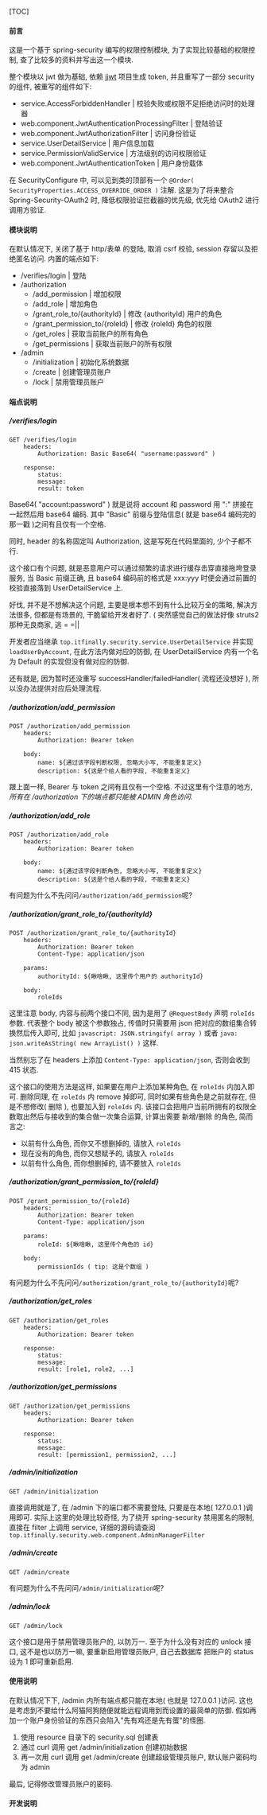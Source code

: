 [TOC]

#### 前言
这是一个基于 spring-security 编写的权限控制模块,
为了实现比较基础的权限控制, 查了比较多的资料并写出这一个模块.

整个模块以 jwt 做为基础, 依赖 [jjwt](https://github.com/jwtk/jjwt) 项目生成 token,
并且重写了一部分 security 的组件, 被重写的组件如下:
 * service.AccessForbiddenHandler                   | 校验失败或权限不足拒绝访问时的处理器
 * web.component.JwtAuthenticationProcessingFilter  | 登陆验证
 * web.component.JwtAuthorizationFilter             | 访问身份验证
 * service.UserDetailService                        | 用户信息加载
 * service.PermissionValidService                   | 方法级别的访问权限验证
 * web.component.JwtAuthenticationToken             | 用户身份载体
 
在 SecurityConfigure 中, 可以见到类的顶部有一个 `@Order( SecurityProperties.ACCESS_OVERRIDE_ORDER )` 注解.
这是为了将来整合 Spring-Security-OAuth2 时, 降低权限验证拦截器的优先级, 优先给 OAuth2 进行调用方验证.
 
#### 模块说明
在默认情况下, 关闭了基于 http/表单 的登陆, 取消 csrf 校验, session 存留以及拒绝匿名访问. 
内置的端点如下:
 * /verifies/login                  | 登陆
 * /authorization
    * /add_permission               | 增加权限
    * /add_role                     | 增加角色
    * /grant_role_to/{authorityId}  | 修改 {authorityId} 用户的角色
    * /grant_permission_to/{roleId} | 修改 {roleId} 角色的权限
    * /get_roles                    | 获取当前账户的所有角色
    * /get_permissions              | 获取当前账户的所有权限
 * /admin
    * /initialization               | 初始化系统数据
    * /create                       | 创建管理员账户
    * /lock                         | 禁用管理员账户
    
#### 端点说明

##### /verifies/login
```
GET /verifies/login
    headers:
        Authorization: Basic Base64( "username:password" )

    response:
        status:
        message:
        result: token
```
Base64( "account:password" ) 就是说将 account 和 password 用 ":" 拼接在一起然后用 base64 编码.
其中 "Basic" 前缀与登陆信息( 就是 base64 编码完的那一戳 )之间有且仅有一个空格.

同时, header 的名称固定叫 Authorization, 这是写死在代码里面的, 少个子都不行.

这个接口有个问题, 就是恶意用户可以通过频繁的请求进行缓存击穿直接拖垮登录服务, 当 Basic 前缀正确, 
且 base64 编码前的格式是 xxx:yyy 时便会通过前置的校验直接落到 UserDetailService 上.

好伐, 并不是不想解决这个问题, 主要是根本想不到有什么比较万全的策略, 解决方法很多, 
但都是有场景的, 干脆留给开发者好了. ( 突然感觉自己的做法好像 struts2 那种无良商家, 逃 = =||

开发者应当继承 `top.itfinally.security.service.UserDetailService` 并实现 `loadUserByAccount`,
在此方法内做对应的防御, 在 UserDetailService 内有一个名为 Default 的实现但没有做对应的防御.

还有就是, 因为暂时还没重写 successHandler/failedHandler( 流程还没想好 ), 所以没办法提供对应后处理流程.

##### /authorization/add_permission
```
POST /authorization/add_permission
    headers:
        Authorization: Bearer token
        
    body:
        name: ${通过该字段判断权限, 忽略大小写, 不能重复定义}
        description: ${这是个给人看的字段, 不能重复定义}
```
跟上面一样, Bearer 与 token 之间有且仅有一个空格.
不过这里有个注意的地方, *所有在 /authorization 下的端点都只能被 ADMIN 角色访问.*

##### /authorization/add_role
```
POST /authorization/add_role
    headers:
        Authorization: Bearer token
    
    body:
        name: ${通过该字段判断角色, 忽略大小写, 不能重复定义}
        description: ${这是个给人看的字段, 不能重复定义}
```
有问题为什么不先问问`/authorization/add_permission`呢?

##### /authorization/grant_role_to/{authorityId}
```
POST /authorization/grant_role_to/{authorityId}
	headers:
		Authorization: Bearer token
		Content-Type: application/json
		
	params:
		authorityId: ${瞅啥瞅, 这里传个用户的 authorityId}
		
	body:
	    roleIds
```
这里注意 body, 内容与前两个接口不同, 因为是用了 `@RequestBody` 声明 `roleIds` 参数.
代表整个 body 被这个参数独占, 传值时只需要用 json 把对应的数组集合转换然后传入即可, 比如 
`javascript: JSON.stringify( array )` 或者 `java: json.writeAsString( new ArrayList() )` 这样.

当然别忘了在 headers 上添加 `Content-Type: application/json`, 否则会收到 415 状态.

这个接口的使用方法是这样, 如果要在用户上添加某种角色, 在 `roleIds` 内加入即可. 
删除同理, 在 `roleIds`  内 remove 掉即可, 同时如果有些角色是之前就存在, 但是不想修改( 删除 ),
也要加入到 `roleIds` 内. 该接口会把用户当前所拥有的权限全数取出然后与接收到的集合做一次集合运算,
计算出需要 新增/删除 的角色, 简而言之:

* 以前有什么角色, 而你又不想删掉的, 请放入 `roleIds`
* 现在没有的角色, 而你又想赋予的, 请放入 `roleIds`
* 以前有什么角色, 而你想删掉的, 请不要放入 `roleIds`

##### /authorization/grant_permission_to/{roleId}
```
POST /grant_permission_to/{roleId}
    headers:
        Authorization: Bearer token
        Content-Type: application/json
        
    params:
        roleId: ${瞅啥瞅, 这里传个角色的 id}
        
    body:
        permissionIds ( tip: 这是个数组 )
```
有问题为什么不先问问`/authorization/grant_role_to/{authorityId}`呢?

##### /authorization/get_roles
```
GET /authorization/get_roles
    headers:
        Authorization: Bearer token
    
    response:
        status:
        message:
        result: [role1, role2, ...]
```

##### /authorization/get_permissions
```
GET /authorization/get_permissions
    headers:
        Authorization: Bearer token
            
    response:
        status:
        message:
        result: [permission1, permission2, ...]
```

##### /admin/initialization
```
GET /admin/initialization
```
直接调用就是了, 在 /admin 下的端口都不需要登陆, 只要是在本地( 127.0.0.1 )调用即可.
实际上这里的处理比较奇怪, 为了绕开 spring-security 禁用匿名的限制, 直接在 filter 上调用 service, 
详细的源码请查阅`top.itfinally.security.web.component.AdminManagerFilter`

##### /admin/create
```
GET /admin/create
```
有问题为什么不先问问`/admin/initialization`呢?

##### /admin/lock
```
GET /admin/lock
```
这个接口是用于禁用管理员账户的, 以防万一. 
至于为什么没有对应的 unlock 接口, 这不是也以防万一嘛, 要重新启用管理员账户, 自己去数据库
把账户的 status 设为 1 即可重新启用.
    
#### 使用说明

在默认情况下下, /admin 内所有端点都只能在本地( 也就是 127.0.0.1 )访问.
这也是考虑到不要给什么阿猫阿狗随便就能远程调用到而设置的最简单的防御.
假如再加一个账户身份验证的东西只会陷入"先有鸡还是先有蛋"的怪圈.

1. 使用 resource 目录下的 security.sql 创建表
2. 通过 curl 调用 get /admin/initialization 创建初始数据
3. 再一次用 curl 调用 get /admin/create 创建超级管理员账户, 默认账户密码均为 admin

最后, 记得修改管理员账户的密码.


#### 开发说明

